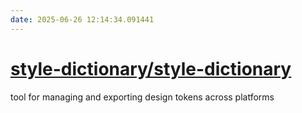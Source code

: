 ```yaml
---
date: 2025-06-26 12:14:34.091441
---
```


# [style-dictionary/style-dictionary](https://github.com/style-dictionary/style-dictionary)

tool for managing and exporting design tokens across platforms